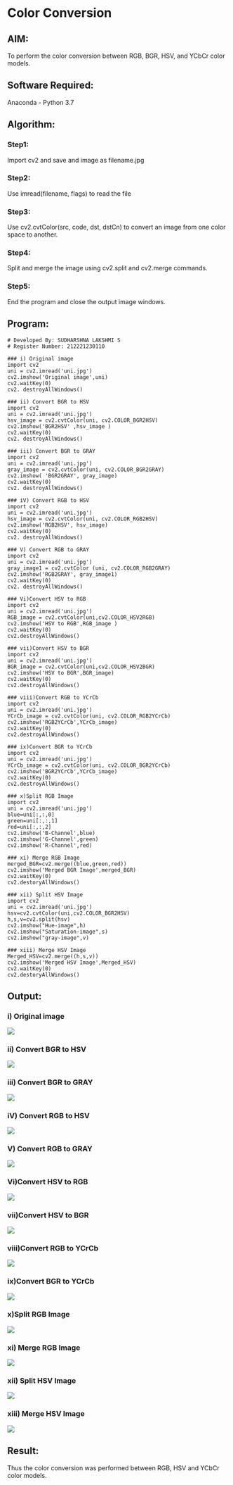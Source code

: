 # Color Conversion
## AIM:
To perform the color conversion between RGB, BGR, HSV, and YCbCr color models.

## Software Required:
Anaconda - Python 3.7

## Algorithm:
### Step1: 
Import cv2 and save and image as filename.jpg
### Step2:
Use imread(filename, flags) to read the file
### Step3:
Use cv2.cvtColor(src, code, dst, dstCn) to convert an image from one color space to another.
### Step4:
Split and merge the image using cv2.split and cv2.merge commands.
### Step5:
End the program and close the output image windows.

## Program:
```
# Developed By: SUDHARSHNA LAKSHMI S
# Register Number: 212221230110
```
```
### i) Original image
import cv2
uni = cv2.imread('uni.jpg')
cv2.imshow('Original image',uni)
cv2.waitKey(0)
cv2. destroyAllWindows()

### ii) Convert BGR to HSV 
import cv2
uni = cv2.imread('uni.jpg')
hsv_image = cv2.cvtColor(uni, cv2.COLOR_BGR2HSV)
cv2.imshow('BGR2HSV' ,hsv_image )
cv2.waitKey(0)
cv2. destroyAllWindows()

### iii) Convert BGR to GRAY
import cv2
uni = cv2.imread('uni.jpg')
gray_image = cv2.cvtColor(uni, cv2.COLOR_BGR2GRAY)
cv2.imshow( 'BGR2GRAY', gray_image)
cv2.waitKey(0)
cv2. destroyAllWindows()

### iV) Convert RGB to HSV
import cv2
uni = cv2.imread('uni.jpg')
hsv_image = cv2.cvtColor(uni, cv2.COLOR_RGB2HSV)
cv2.imshow('RGB2HSV', hsv_image)
cv2.waitKey(0)
cv2. destroyAllWindows()

### V) Convert RGB to GRAY
import cv2
uni = cv2.imread('uni.jpg')
gray_image1 = cv2.cvtColor (uni, cv2.COLOR_RGB2GRAY)
cv2.imshow('RGB2GRAY', gray_image1)
cv2.waitKey(0)
cv2. destroyAllWindows()

### Vi)Convert HSV to RGB
import cv2
uni = cv2.imread('uni.jpg')
RGB_image = cv2.cvtColor(uni,cv2.COLOR_HSV2RGB)
cv2.imshow('HSV to RGB',RGB_image )
cv2.waitKey(0)
cv2.destroyAllWindows()

### vii)Convert HSV to BGR
import cv2
uni = cv2.imread('uni.jpg')
BGR_image = cv2.cvtColor(uni,cv2.COLOR_HSV2BGR)
cv2.imshow('HSV to BGR',BGR_image)
cv2.waitKey(0)
cv2.destroyAllWindows()

### viii)Convert RGB to YCrCb
import cv2
uni = cv2.imread('uni.jpg')
YCrCb_image = cv2.cvtColor(uni, cv2.COLOR_RGB2YCrCb)
cv2.imshow('RGB2YCrCb',YCrCb_image)
cv2.waitKey(0)
cv2.destroyAllWindows()

### ix)Convert BGR to YCrCb
import cv2
uni = cv2.imread('uni.jpg')
YCrCb_image = cv2.cvtColor(uni, cv2.COLOR_BGR2YCrCb)
cv2.imshow('BGR2YCrCb',YCrCb_image)
cv2.waitKey(0)
cv2.destroyAllWindows()

### x)Split RGB Image
import cv2
uni = cv2.imread('uni.jpg')
blue=uni[:,:,0]
green=uni[:,:,1]
red=uni[:,:,2]
cv2.imshow('B-Channel',blue)
cv2.imshow('G-Channel',green)
cv2.imshow('R-Channel',red)

### xi) Merge RGB Image
merged_BGR=cv2.merge((blue,green,red))
cv2.imshow('Merged BGR Image',merged_BGR)
cv2.waitKey(0)
cv2.destoryAllWindows()

### xii) Split HSV Image
import cv2
uni = cv2.imread('uni.jpg')
hsv=cv2.cvtColor(uni,cv2.COLOR_BGR2HSV)
h,s,v=cv2.split(hsv)
cv2.imshow("Hue-image",h)
cv2.imshow("Saturation-image",s)
cv2.imshow("gray-image",v)

### xiii) Merge HSV Image
Merged_HSV=cv2.merge((h,s,v))
cv2.imshow('Merged HSV Image',Merged_HSV)
cv2.waitKey(0)
cv2.destoryAllWindows()
```
## Output:
### i) Original image
![](1.png)

### ii) Convert BGR to HSV 
![](2.png)

### iii) Convert BGR to GRAY
![](3.png)

### iV) Convert RGB to HSV
![](4.png)

### V) Convert RGB to GRAY
![](5.png)

### Vi)Convert HSV to RGB
![](6.png)

### vii)Convert HSV to BGR
![](7.png)

### viii)Convert RGB to YCrCb
![](8.png)

### ix)Convert BGR to YCrCb
![](9.png)

### x)Split RGB Image
![](10.png)

### xi) Merge RGB Image
![](11.png)

### xii) Split HSV Image
![](12.png)

### xiii) Merge HSV Image
![](13.png)

## Result:
Thus the color conversion was performed between RGB, HSV and YCbCr color models.
